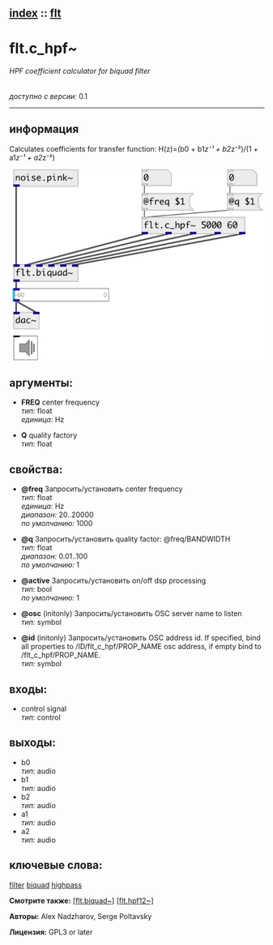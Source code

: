 [index](index.html) :: [flt](category_flt.html)
---

# flt.c_hpf~

###### HPF coefficient calculator for biquad filter

*доступно с версии:* 0.1

---


## информация
Calculates coefficients for transfer function: H(z)=(b0 + b1*z⁻¹ + b2*z⁻²)/(1 + a1*z⁻¹ + a2*z⁻²)


[![example](../examples/img/flt.c_hpf~.jpg)](../examples/pd/flt.c_hpf~.pd)



## аргументы:

* **FREQ**
center frequency<br>
_тип:_ float<br>
_единица:_ Hz<br>

* **Q**
quality factory<br>
_тип:_ float<br>





## свойства:

* **@freq** 
Запросить/установить center frequency<br>
_тип:_ float<br>
_единица:_ Hz<br>
_диапазон:_ 20..20000<br>
_по умолчанию:_ 1000<br>

* **@q** 
Запросить/установить quality factor: @freq/BANDWIDTH<br>
_тип:_ float<br>
_диапазон:_ 0.01..100<br>
_по умолчанию:_ 1<br>

* **@active** 
Запросить/установить on/off dsp processing<br>
_тип:_ bool<br>
_по умолчанию:_ 1<br>

* **@osc** (initonly)
Запросить/установить OSC server name to listen<br>
_тип:_ symbol<br>

* **@id** (initonly)
Запросить/установить OSC address id. If specified, bind all properties to /ID/flt_c_hpf/PROP_NAME
osc address, if empty bind to /flt_c_hpf/PROP_NAME.<br>
_тип:_ symbol<br>



## входы:

* control signal<br>
_тип:_ control



## выходы:

* b0<br>
_тип:_ audio
* b1<br>
_тип:_ audio
* b2<br>
_тип:_ audio
* a1<br>
_тип:_ audio
* a2<br>
_тип:_ audio



## ключевые слова:

[filter](keywords/filter.html)
[biquad](keywords/biquad.html)
[highpass](keywords/highpass.html)



**Смотрите также:**
[\[flt.biquad~\]](flt.biquad~.html)
[\[flt.hpf12~\]](flt.hpf12~.html)




**Авторы:** Alex Nadzharov, Serge Poltavsky




**Лицензия:** GPL3 or later





